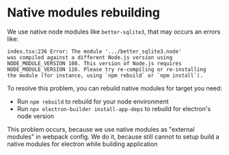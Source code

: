 # Native modules rebuilding

We use native node modules like `better-sqlite3`, that may occurs an errors like:

```
index.tsx:236 Error: The module '.../better_sqlite3.node'
was compiled against a different Node.js version using
NODE_MODULE_VERSION 108. This version of Node.js requires
NODE_MODULE_VERSION 116. Please try re-compiling or re-installing
the module (for instance, using `npm rebuild` or `npm install`).
```

To resolve this problem, you can rebuild native modules for target you need:
- Run `npm rebuild` to rebuild for your node environment
- Run `npx electron-builder install-app-deps` to rebuild for electron's node version

This problem occurs, because we use native modules as "external modules" in webpack config. We do it, because still cannot to setup build a native modules for electron while building application